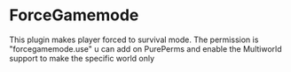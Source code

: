 # ForceGamemode
This plugin makes player forced to survival mode. The permission is "forcegamemode.use" u can add on PurePerms and enable the Multiworld support to make the specific world only
